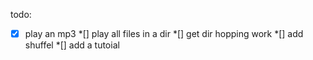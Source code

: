 todo:

*[x]	play an mp3
*[] play all files in a dir
*[] get dir hopping work
*[] add shuffel
*[] add a tutoial
